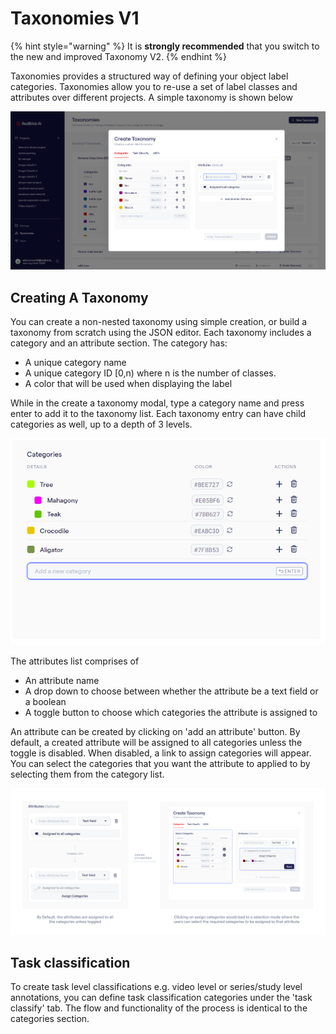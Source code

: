 # Taxonomies V1

{% hint style="warning" %}
It is **strongly recommended** that you switch to the new and improved Taxonomy V2.
{% endhint %}

Taxonomies provides a structured way of defining your object label categories. Taxonomies allow you to re-use a set of label classes and attributes over different projects. A simple taxonomy is shown below

![](<../../.gitbook/assets/image 440.png>)

## **Creating A Taxonomy**

You can create a non-nested taxonomy using simple creation, or build a taxonomy from scratch using the JSON editor. Each taxonomy includes a category and an attribute section. The category has:

* A unique category name
* A unique category ID \[0,n) where n is the number of classes.
* A color that will be used when displaying the label

While in the create a taxonomy modal, type a category name and press enter to add it to the taxonomy list. Each taxonomy entry can have child categories as well, up to a depth of 3 levels.

![](<../../.gitbook/assets/image 501.png>)

The attributes list comprises of

* An attribute name
* A drop down to choose between whether the attribute be a text field or a boolean&#x20;
* A toggle button to choose which categories the attribute is assigned to

An attribute can be created by clicking on 'add an attribute' button. By default, a created attribute will be assigned to all categories unless the toggle is disabled. When disabled, a link to assign categories will appear. You can select the categories that you want the attribute to applied to by selecting them from the category list.

![](<../../.gitbook/assets/Group 28362 (1).png>)

## Task classification

To create task level classifications e.g. video level or series/study level annotations, you can define task classification categories under the 'task classify' tab. The flow and functionality of the process is identical to the categories section.
